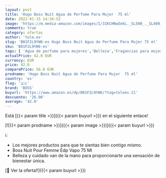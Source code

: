 ```yaml
---
layout: post
title: 'Hugo Boss Nuit Agua de Perfume Para Mujer  75 ml'
date: 2022-01-15 14:34:52
image: 'https://m.media-amazon.com/images/I/31KCHNwOokL._SL500_._SL400_.jpg'
comments: true
category: ofertas
author: 'tole.es'
slug: 'B01F2L9YW6-es Hugo Boss Nuit Agua de Perfume Para Mujer 75 ml'
sku: 'B01F2L9YW6-es'
tags: [ 'Agua de perfume para mujeres','Belleza','Fragancias para mujeres','Perfumes y fragancias','agua','boss','de','perfume', ]
actualPrice: 42.0 EUR
currency: EUR
price: 42.0
comparePrice: 56.8 EUR
prodname: 'Hugo Boss Nuit Agua de Perfume Para Mujer  75 ml'
country: 'es'
flag: '🇪🇸'
brand: 'BOSS'
buyurl: 'https://www.amazon.es/dp/B01F2L9YW6/?tag=tolees-21'
descuento: '26.06'
average: '42.0'
---
```


Está [{{< param title >}}]({{< param buyurl >}}) en el siguiente enlace!

[![{{< param prodname >}}]({{< param image >}})]({{< param buyurl >}})

ℹ️:

- Los mejores productos para que te sientas bien contigo mismo.
- Boss Nuit Pour Femme Edp Vapo 75 Ml
- Belleza y cuidado van de la mano para proporcionarte una sensación de bienestar única.

[🛒 Ver la oferta!!]({{< param buyurl >}})
